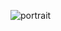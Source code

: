 ![portrait](file:///C:/Users/Ansh%20Kachalia/Desktop/NYU%20Classes/Junior%20Fall/Intro%20to%20IM/Self%20Portrait/Portrait.jpg)


